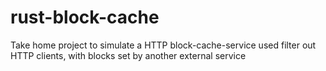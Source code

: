 # rust-block-cache
Take home project to simulate a HTTP block-cache-service used filter out HTTP clients, with blocks set by another external service
